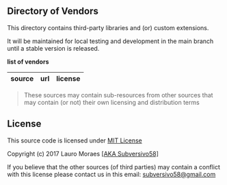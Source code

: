 ## Directory of Vendors

This directory contains third-party libraries and (or) custom extensions.

It will be maintained for local testing and development in the main branch until a stable version is released.


**list of vendors**

source | url   | license
------------|:-----------:|:---------------:


> These sources may contain sub-resources from other sources that may contain (or not) their own licensing and distribution terms

## License

This source code is licensed under [MIT License](https://github.com/subversivo58/subversivo58.github.io/blob/master/LICENSE)

Copyright (c) 2017 Lauro Moraes [[AKA Subversivo58]](https://github.com/subversivo58)

If you believe that the other sources (of third parties) may contain a conflict with this license please contact us in this email: [subversivo58@gmail.com](mailto:subversivo58@gmail.com?subject=LICENSE)
